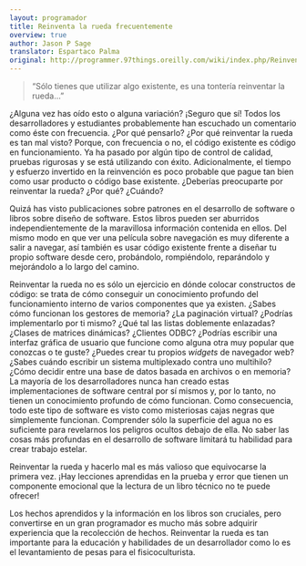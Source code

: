 ```yaml
---
layout: programador
title: Reinventa la rueda frecuentemente
overview: true
author: Jason P Sage
translator: Espartaco Palma
original: http://programmer.97things.oreilly.com/wiki/index.php/Reinvent_the_Wheel_Often
---
```


> “Sólo tienes que utilizar algo existente, es una tontería reinventar
la rueda...”

¿Alguna vez has oído esto o alguna variación? ¡Seguro que sí! Todos los
desarrolladores y estudiantes probablemente han escuchado un comentario
como éste con frecuencia. ¿Por qué pensarlo? ¿Por qué reinventar la
rueda es tan mal visto? Porque, con frecuencia o no, el código existente
es código en funcionamiento. Ya ha pasado por algún tipo de control de
calidad, pruebas rigurosas y se está utilizando con éxito.
Adicionalmente, el tiempo y esfuerzo invertido en la reinvención es poco
probable que pague tan bien como usar producto o código base existente.
¿Deberías preocuparte por reinventar la rueda? ¿Por qué? ¿Cuándo?

Quizá has visto publicaciones sobre patrones en el desarrollo de
software o libros sobre diseño de software. Estos libros pueden ser
aburridos independientemente de la maravillosa información contenida en
ellos. Del mismo modo en que ver una película sobre navegación es muy
diferente a salir a navegar, así también es usar código existente frente
a diseñar tu propio software desde cero, probándolo, rompiéndolo,
reparándolo y mejorándolo a lo largo del camino.

Reinventar la rueda no es sólo un ejercicio en dónde colocar constructos
de código: se trata de cómo conseguir un conocimiento profundo del
funcionamiento interno de varios componentes que ya existen. ¿Sabes cómo
funcionan los gestores de memoria? ¿La paginación virtual? ¿Podrías
implementarlo por ti mismo? ¿Qué tal las listas doblemente enlazadas?
¿Clases de matrices dinámicas? ¿Clientes ODBC? ¿Podrías escribir una
interfaz gráfica de usuario que funcione como alguna otra muy popular
que conozcas o te guste? ¿Puedes crear tu propios _widgets_ de navegador
web? ¿Sabes cuándo escribir un sistema multiplexado contra uno
multihilo? ¿Cómo decidir entre una base de datos basada en archivos o en
memoria? La mayoría de los desarrolladores nunca han creado estas
implementaciones de software central por sí mismos y, por lo tanto, no
tienen un conocimiento profundo de cómo funcionan. Como consecuencia,
todo este tipo de software es visto como misteriosas cajas negras que
simplemente funcionan. Comprender sólo la superficie del agua no es
suficiente para revelarnos los peligros ocultos debajo de ella. No saber
las cosas más profundas en el desarrollo de software limitará tu
habilidad para crear trabajo estelar.

Reinventar la rueda y hacerlo mal es más valioso que equivocarse la
primera vez. ¡Hay lecciones aprendidas en la prueba y error que tienen
un componente emocional que la lectura de un libro técnico no te puede
ofrecer!

Los hechos aprendidos y la información en los libros son cruciales,
pero convertirse en un gran programador es mucho más sobre adquirir
experiencia que la recolección de hechos. Reinventar la rueda es tan
importante para la educación y habilidades de un desarrollador como lo
es el levantamiento de pesas para el fisicoculturista.
